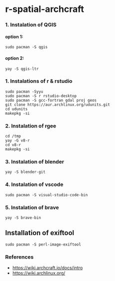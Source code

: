 # r-spatial-archcraft

### **1. Instalation of QGIS**
#### option 1:

```
sudo pacman -S qgis
```

#### option 2:

```
yay -S qgis-ltr 
```

### **1. Instalations of r & rstudio** 

```
sudo pacman -Syyu
sudo pacman -S r rstudio-desktop
sudo pacman -S gcc-fortran gdal proj geos
git clone https://aur.archlinux.org/udunits.git
cd udunits
makepkg -si
```

### **2. Instalation of rgee**

```
cd /tmp
yay -G v8-r   
cd v8-r
makepkg -si
```

### **3. Instalation of blender**

```
yay -S blender-git
```

### **4. Instalation of vscode**

```
sudo pacman -S visual-studio-code-bin
```
### **5. Instalation of brave**

```
yay -S brave-bin
```
## Installation of exiftool

```
sudo pacman -S perl-image-exiftool
```



### References 

- https://wiki.archcraft.io/docs/intro
- https://wiki.archlinux.org/

